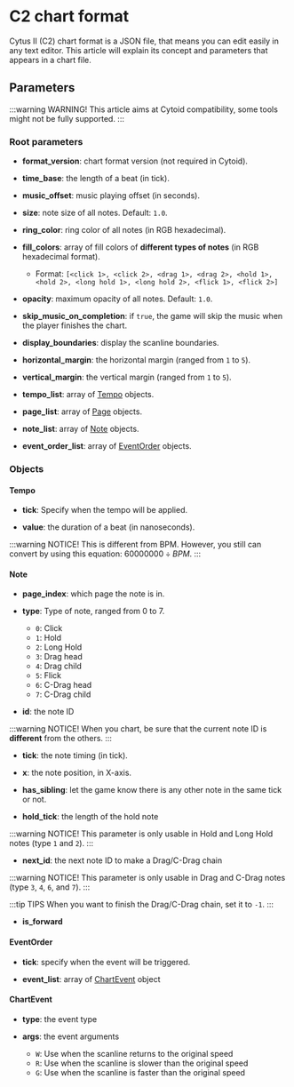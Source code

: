 # C2 chart format

Cytus II (C2) chart format is a JSON file, that means you can edit easily in any text editor. This article will explain its concept and parameters that appears in a chart file.

## Parameters

:::warning WARNING!
This article aims at Cytoid compatibility, some tools might not be fully supported.
:::

### Root parameters

- **format_version**: chart format version (not required in Cytoid).

- **time_base**: the length of a beat (in tick).

- **music_offset**: music playing offset (in seconds).

- **size**: note size of all notes. Default: `1.0`.

- **ring_color**: ring color of all notes (in RGB hexadecimal).

- **fill_colors**: array of fill colors of **different types of notes** (in RGB hexadecimal format).

  - Format: `[<click 1>, <click 2>, <drag 1>, <drag 2>, <hold 1>, <hold 2>, <long hold 1>, <long hold 2>, <flick 1>, <flick 2>]`

- **opacity**: maximum opacity of all notes. Default: `1.0`.

- **skip_music_on_completion**: if `true`, the game will skip the music when the player finishes the chart.

- **display_boundaries**: display the scanline boundaries.

- **horizontal_margin**: the horizontal margin (ranged from `1` to `5`).

- **vertical_margin**: the vertical margin (ranged from `1` to `5`).

- **tempo_list**: array of [Tempo](./c2-chart-format.html#tempo) objects.

- **page_list**: array of [Page](./c2-chart-format.html#page) objects.

- **note_list**: array of [Note](./c2-chart-format.html#note) objects.

- **event_order_list**: array of [EventOrder](./c2-chart-format.html#eventorder) objects.

### Objects

#### Tempo

- **tick**: Specify when the tempo will be applied.

- **value**: the duration of a beat (in nanoseconds).

:::warning NOTICE!
This is different from BPM. However, you still can convert by using this equation: $60000000 \div BPM$.
:::

#### Note

- **page_index**: which page the note is in.

- **type**: Type of note, ranged from 0 to 7.

  - `0`: Click
  - `1`: Hold
  - `2`: Long Hold
  - `3`: Drag head
  - `4`: Drag child
  - `5`: Flick
  - `6`: C-Drag head
  - `7`: C-Drag child

- **id**: the note ID

:::warning NOTICE!
When you chart, be sure that the current note ID is **different** from the others.
:::

- **tick**: the note timing (in tick).

- **x**: the note position, in X-axis.

- **has_sibling**: let the game know there is any other note in the same tick or not.

- **hold_tick**: the length of the hold note

:::warning NOTICE!
This parameter is only usable in Hold and Long Hold notes (type `1` and `2`).
:::

- **next_id**: the next note ID to make a Drag/C-Drag chain

:::warning NOTICE!
This parameter is only usable in Drag and C-Drag notes (type `3`, `4`, `6`, and `7`).
:::

:::tip TIPS
When you want to finish the Drag/C-Drag chain, set it to `-1`.
:::

- **is_forward**

#### EventOrder

- **tick**: specify when the event will be triggered.

- **event_list**: array of [ChartEvent](./c2-chart-format.html#chartevent) object

#### ChartEvent

- **type**: the event type

- **args**: the event arguments

  - `W`: Use when the scanline returns to the original speed
  - `R`: Use when the scanline is slower than the original speed
  - `G`: Use when the scanline is faster than the original speed
